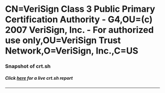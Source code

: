 # CN=VeriSign Class 3 Public Primary Certification Authority - G4,OU=(c) 2007 VeriSign\, Inc. - For authorized use only,OU=VeriSign Trust Network,O=VeriSign\, Inc.,C=US
### Snapshot of crt.sh
##### Click [here](https://crt.sh/?q=Serial_7175CCCDB5831CC21D0A8B5BDE1EB8CB) for a live crt.sh report

---
